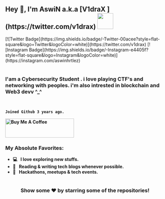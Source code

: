 <h2 align="left">  Hey 👋, I'm AswiN a.k.a  [V1draX ](https://twitter.com/v1drax) <img src="https://media.giphy.com/media/mGcNjsfWAjY5AEZNw6/giphy.gif" width="50"></h2>
[![Twitter Badge](https://img.shields.io/badge/-Twitter-00acee?style=flat-square&logo=Twitter&logoColor=white)](https://twitter.com/v1drax)
[![Instagram Badge](https://img.shields.io/badge/-Instagram-e4405f?style=flat-square&logo=Instagram&logoColor=white)](https://instagram.com/aswinhrtlez)
<br>
<br>


### <b>  I'am a Cybersecurity Student . i love playing CTF's and networking with peoples. i'm also intrested in blockchain and Web3 devv ^_^ <b> 
 
 <br>


<code>Joined Github **3** years ago.</code>






<a href="https://www.buymeacoffee.com/v1drax" target="_blank"><img src="https://cdn.buymeacoffee.com/buttons/v2/default-yellow.png" alt="Buy Me A Coffee" height="60px" width="217px" ></a>

### My Absolute Favorites:

- 💻 &nbsp; I love exploring new stuffs.
- 📰 &nbsp; Reading & writing tech blogs whenever possible.
- 🍕 &nbsp; Hackathons, meetups & tech events.




#

<div align="center">

### Show some ❤️ by starring some of the repositories!

</div>
